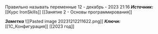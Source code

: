 
Правильно называть переменные
 12 - декабрь - 2023  21:16 
***Источник:***  [[Курс IronSkills]] [[Занятие 2 - Основы программирования]]

***Заметка*** 
![[Pasted image 20231212211622.png]]
***Ключи:*** [[1С_Конфигурация]] [[2023 год]]
